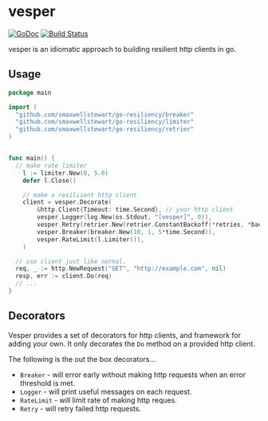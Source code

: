 # vesper
[![GoDoc](https://godoc.org/github.com/smaxwellstewart/vesper?status.svg)](http://godoc.org/github.com/smaxwellstewart/vesper)
[![Build Status](https://travis-ci.org/smaxwellstewart/vesper.svg?branch=master)](https://travis-ci.org/smaxwellstewart/vesper)

vesper is an idiomatic approach to building resilient http clients in go.

## Usage

```go
package main

import (
  "github.com/smaxwellstewart/go-resiliency/breaker"
  "github.com/smaxwellstewart/go-resiliency/limiter"
  "github.com/smaxwellstewart/go-resiliency/retrier"
)


func main() {
  // make rate limiter
	l := limiter.New(0, 5.0)
	defer l.Close()

	// make a resiliient http client
	client = vesper.Decorate(
		&http.Client{Timeout: time.Second}, // your http client
		vesper.Logger(log.New(os.Stdout, "[vesper]", 0)),
		vesper.Retry(retrier.New(retrier.ConstantBackoff(*retries, *backoff), nil)),
		vesper.Breaker(breaker.New(10, 1, 5*time.Second)),
		vesper.RateLimit(l.Limiter()),
	)

  // use client just like normal.
  req, _ := http.NewRequest("GET", "http://example.com", nil)
  resp, err := client.Do(req)
  // ...
}

```

## Decorators

Vesper provides a set of decorators for http clients, and framework for adding your own. It only decorates the `Do` method on a provided http client.

The following is the out the box decorators...

 - `Breaker` -  will error early without making http requests when an error threshold is met.
 - `Logger` - will print useful messages on each request.
 - `RateLimit` - will limit rate of making http reques.
 - `Retry` - will retry failed http requests.
